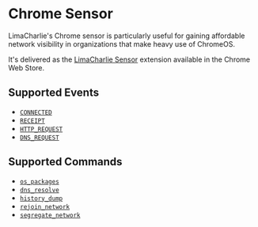 # Chrome Sensor

LimaCharlie's Chrome sensor is particularly useful for gaining affordable network visibility in organizations that make heavy use of ChromeOS.

It's delivered as the [LimaCharlie Sensor](https://chrome.google.com/webstore/detail/limacharlie-sensor/ljdgkaegafdgakkjekimaehhneieecki) extension available in the Chrome Web Store.

## Supported Events

* [`CONNECTED`](../events.md#CONNECTED)
* [`RECEIPT`](../events.md#RECEIPT)
* [`HTTP_REQUEST`](../events.md#HTTP_REQUEST)
* [`DNS_REQUEST`](../events.md#DNS_REQUEST)

## Supported Commands

* [`os_packages`](../sensor_commands.md#os_packages)
* [`dns_resolve`](../sensor_commands.md#dns_resolve)
* [`history_dump`](../sensor_commands.md#history_dump)
* [`rejoin_network`](../sensor_commands.md#rejoin_network)
* [`segregate_network`](../sensor_commands.md#segregate_network)
